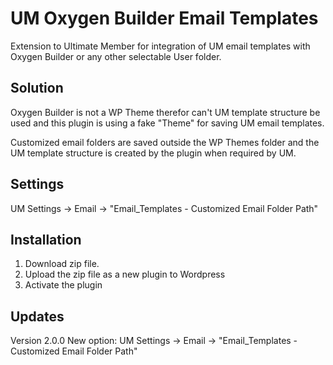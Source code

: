 # UM Oxygen Builder Email Templates
Extension to Ultimate Member for integration of UM email templates with Oxygen Builder or any other selectable User folder.

## Solution
Oxygen Builder is not a WP Theme therefor can't UM template structure be used and this plugin is using a fake "Theme" for saving UM email templates.

Customized email folders are saved outside the WP Themes folder and the UM template structure is created by the plugin when required by UM.
## Settings
UM Settings -> Email -> "Email_Templates - Customized Email Folder Path"

## Installation
1. Download zip file. 
2. Upload the zip file as a new plugin to Wordpress
3. Activate the plugin

## Updates
Version 2.0.0 New option: UM Settings -> Email -> "Email_Templates - Customized Email Folder Path"
